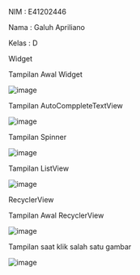 NIM : E41202446

Nama : Galuh Apriliano

Kelas : D

Widget

Tampilan Awal Widget 

![image](https://user-images.githubusercontent.com/74762636/136054946-d7a307b8-68ac-4f85-8596-ee5a59f53a9d.png)


Tampilan AutoComppleteTextView

![image](https://user-images.githubusercontent.com/74762636/136145141-fb01fdca-a8c0-46dc-9a38-9d4c763ae9d2.png)


Tampilan Spinner

![image](https://user-images.githubusercontent.com/74762636/136145199-8a42f6b1-01c3-448f-b39d-56b2eeaf9ba0.png)


Tampilan ListView

![image](https://user-images.githubusercontent.com/74762636/136145358-16fd4e91-5458-4fcd-83d8-e6d8c1db6f1a.png)




RecyclerView

Tampilan Awal RecyclerView 

![image](https://user-images.githubusercontent.com/74762636/136144310-0f520df5-3978-4653-bb38-385d6fb5a967.png)


Tampilan saat klik salah satu gambar

![image](https://user-images.githubusercontent.com/74762636/136145059-e7764592-a8df-4d39-abe4-b7ee0ad2d4b3.png)
